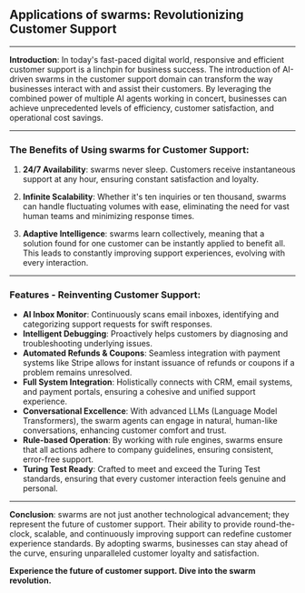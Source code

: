## **Applications of swarms: Revolutionizing Customer Support**

---

**Introduction**:
In today's fast-paced digital world, responsive and efficient customer support is a linchpin for business success. The introduction of AI-driven swarms in the customer support domain can transform the way businesses interact with and assist their customers. By leveraging the combined power of multiple AI agents working in concert, businesses can achieve unprecedented levels of efficiency, customer satisfaction, and operational cost savings.

---

### **The Benefits of Using swarms for Customer Support:**

1. **24/7 Availability**: swarms never sleep. Customers receive instantaneous support at any hour, ensuring constant satisfaction and loyalty.

2. **Infinite Scalability**: Whether it's ten inquiries or ten thousand, swarms can handle fluctuating volumes with ease, eliminating the need for vast human teams and minimizing response times.

3. **Adaptive Intelligence**: swarms learn collectively, meaning that a solution found for one customer can be instantly applied to benefit all. This leads to constantly improving support experiences, evolving with every interaction.

---

### **Features - Reinventing Customer Support**:

- **AI Inbox Monitor**: Continuously scans email inboxes, identifying and categorizing support requests for swift responses.
- **Intelligent Debugging**: Proactively helps customers by diagnosing and troubleshooting underlying issues.
- **Automated Refunds & Coupons**: Seamless integration with payment systems like Stripe allows for instant issuance of refunds or coupons if a problem remains unresolved.
- **Full System Integration**: Holistically connects with CRM, email systems, and payment portals, ensuring a cohesive and unified support experience.
- **Conversational Excellence**: With advanced LLMs (Language Model Transformers), the swarm agents can engage in natural, human-like conversations, enhancing customer comfort and trust.
- **Rule-based Operation**: By working with rule engines, swarms ensure that all actions adhere to company guidelines, ensuring consistent, error-free support.
- **Turing Test Ready**: Crafted to meet and exceed the Turing Test standards, ensuring that every customer interaction feels genuine and personal.

---

**Conclusion**:
swarms are not just another technological advancement; they represent the future of customer support. Their ability to provide round-the-clock, scalable, and continuously improving support can redefine customer experience standards. By adopting swarms, businesses can stay ahead of the curve, ensuring unparalleled customer loyalty and satisfaction.

**Experience the future of customer support. Dive into the swarm revolution.**
